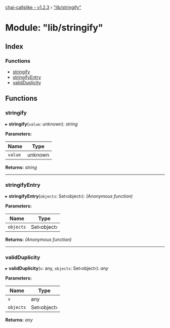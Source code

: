 [chai-callslike - v1.2.3](../README.md) › ["lib/stringify"](_lib_stringify_.md)

# Module: "lib/stringify"

## Index

### Functions

* [stringify](_lib_stringify_.md#stringify)
* [stringifyEntry](_lib_stringify_.md#stringifyentry)
* [validDuplicity](_lib_stringify_.md#validduplicity)

## Functions

###  stringify

▸ **stringify**(`value`: unknown): *string*

**Parameters:**

Name | Type |
------ | ------ |
`value` | unknown |

**Returns:** *string*

___

###  stringifyEntry

▸ **stringifyEntry**(`objects`: Set‹object›): *(Anonymous function)*

**Parameters:**

Name | Type |
------ | ------ |
`objects` | Set‹object› |

**Returns:** *(Anonymous function)*

___

###  validDuplicity

▸ **validDuplicity**(`v`: any, `objects`: Set‹object›): *any*

**Parameters:**

Name | Type |
------ | ------ |
`v` | any |
`objects` | Set‹object› |

**Returns:** *any*
